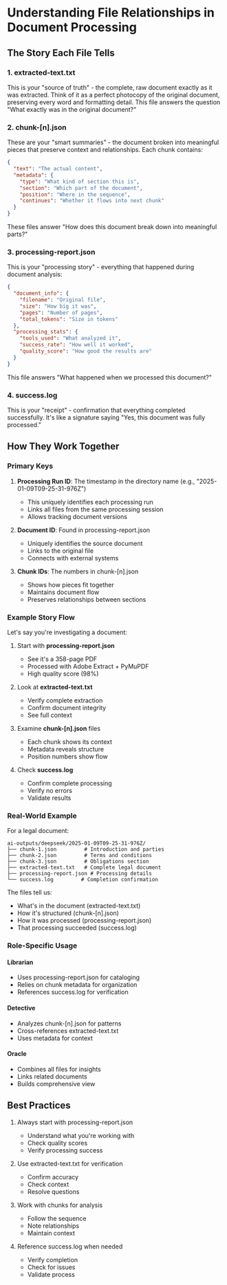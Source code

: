# Understanding File Relationships in Document Processing

## The Story Each File Tells

### 1. extracted-text.txt
This is your "source of truth" - the complete, raw document exactly as it was extracted. Think of it as a perfect photocopy of the original document, preserving every word and formatting detail. This file answers the question "What exactly was in the original document?"

### 2. chunk-[n].json
These are your "smart summaries" - the document broken into meaningful pieces that preserve context and relationships. Each chunk contains:
```json
{
  "text": "The actual content",
  "metadata": {
    "type": "What kind of section this is",
    "section": "Which part of the document",
    "position": "Where in the sequence",
    "continues": "Whether it flows into next chunk"
  }
}
```
These files answer "How does this document break down into meaningful parts?"

### 3. processing-report.json
This is your "processing story" - everything that happened during document analysis:
```json
{
  "document_info": {
    "filename": "Original file",
    "size": "How big it was",
    "pages": "Number of pages",
    "total_tokens": "Size in tokens"
  },
  "processing_stats": {
    "tools_used": "What analyzed it",
    "success_rate": "How well it worked",
    "quality_score": "How good the results are"
  }
}
```
This file answers "What happened when we processed this document?"

### 4. success.log
This is your "receipt" - confirmation that everything completed successfully. It's like a signature saying "Yes, this document was fully processed."

## How They Work Together

### Primary Keys
1. **Processing Run ID**: The timestamp in the directory name (e.g., "2025-01-09T09-25-31-976Z")
   - This uniquely identifies each processing run
   - Links all files from the same processing session
   - Allows tracking document versions

2. **Document ID**: Found in processing-report.json
   - Uniquely identifies the source document
   - Links to the original file
   - Connects with external systems

3. **Chunk IDs**: The numbers in chunk-[n].json
   - Shows how pieces fit together
   - Maintains document flow
   - Preserves relationships between sections

### Example Story Flow

Let's say you're investigating a document:

1. Start with **processing-report.json**
   - See it's a 358-page PDF
   - Processed with Adobe Extract + PyMuPDF
   - High quality score (98%)

2. Look at **extracted-text.txt**
   - Verify complete extraction
   - Confirm document integrity
   - See full context

3. Examine **chunk-[n].json** files
   - Each chunk shows its context
   - Metadata reveals structure
   - Position numbers show flow

4. Check **success.log**
   - Confirm complete processing
   - Verify no errors
   - Validate results

### Real-World Example

For a legal document:
```
ai-outputs/deepseek/2025-01-09T09-25-31-976Z/
├── chunk-1.json         # Introduction and parties
├── chunk-2.json         # Terms and conditions
├── chunk-3.json         # Obligations section
├── extracted-text.txt   # Complete legal document
├── processing-report.json # Processing details
└── success.log         # Completion confirmation
```

The files tell us:
- What's in the document (extracted-text.txt)
- How it's structured (chunk-[n].json)
- How it was processed (processing-report.json)
- That processing succeeded (success.log)

### Role-Specific Usage

#### Librarian
- Uses processing-report.json for cataloging
- Relies on chunk metadata for organization
- References success.log for verification

#### Detective
- Analyzes chunk-[n].json for patterns
- Cross-references extracted-text.txt
- Uses metadata for context

#### Oracle
- Combines all files for insights
- Links related documents
- Builds comprehensive view

## Best Practices

1. Always start with processing-report.json
   - Understand what you're working with
   - Check quality scores
   - Verify processing success

2. Use extracted-text.txt for verification
   - Confirm accuracy
   - Check context
   - Resolve questions

3. Work with chunks for analysis
   - Follow the sequence
   - Note relationships
   - Maintain context

4. Reference success.log when needed
   - Verify completion
   - Check for issues
   - Validate process
